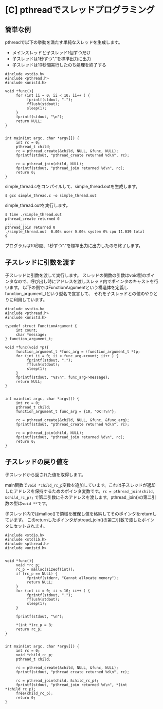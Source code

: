 # [C] pthreadでスレッドプログラミング

## 簡単な例

pthreadで以下の挙動を満たす単純なスレッドを生成します。

- メインスレッドと子スレッド1個ずつだけ
- 子スレッドは1秒ずつ"."を標準出力に出力
- 子スレッドは10秒間実行したのち処理を終了する

```
#include <stdio.h>
#include <pthread.h>
#include <unistd.h>

void *func(){
     for (int ii = 0; ii < 10; ii++ ) {
          fprintf(stdout, ".");
          fflush(stdout);
          sleep(1);
     }
     fprintf(stdout, "\n");
     return NULL;
}


int main(int argc, char *argv[]) {
     int rc = 0;
     pthread_t child;
     rc = pthread_create(&child, NULL, &func, NULL);
     fprintf(stdout, "pthread_create returned %d\n", rc);

     rc = pthread_join(child, NULL);
     fprintf(stdout, "pthread_join returned %d\n", rc);
     return 0;
}
```

simple_thread.cをコンパイルして、simple_thread.outを生成します。

```
$ gcc simple_thread.c -o simple_thread.out

```

simple_thread.outを実行します。

```
$ time ./simple_thread.out
pthread_create returned 0
...........
pthread_join returned 0
./simple_thread.out  0.00s user 0.00s system 0% cpu 11.039 total
$
```

プログラムは10秒間、1秒ずつ"."を標準出力に出力したのち終了します。

## 子スレッドに引数を渡す

子スレッドに引数を渡して実行します。
スレッドの関数の引数はvoid型のポインタなので、呼び出し時にアドレスを渡しスレッド内でポインタのキャストを行います。
以下の例ではFunctionArgumentという構造体を定義しfunction_argument_tという型名で宣言して、
それを子スレッドとの値のやりとりに利用しています。

```
#include <stdio.h>
#include <pthread.h>
#include <unistd.h>

typedef struct FunctionArgument {
     int count;
     char *message;
} function_argument_t;

void *func(void *p){
     function_argument_t *func_arg = (function_argument_t *)p;
     for (int ii = 0; ii < func_arg->count; ii++ ) {
          fprintf(stdout, ".");
          fflush(stdout);
          sleep(1);
     }
     fprintf(stdout, "%s\n", func_arg->message);
     return NULL;
}


int main(int argc, char *argv[]) {
     int rc = 0;
     pthread_t child;
     function_argument_t func_arg = {10, "OK!!\n"};

     rc = pthread_create(&child, NULL, &func, &func_arg);
     fprintf(stdout, "pthread_create returned %d\n", rc);

     rc = pthread_join(child, NULL);
     fprintf(stdout, "pthread_join returned %d\n", rc);
     return 0;
}
```

## 子スレッドの戻り値を

子スレッドから返された値を取得します。

main関数で`void *child_rc_p`変数を追加しています。これは子スレッドが返却したアドレスを保持するためのポインタ変数です。`rc = pthread_join(child, &child_rc_p);` で第二引数にそのアドレスを渡します。pthread_join()の第二引数の型は`void **`です。

子スレッド内ではmalloc()で領域を確保し値を格納してそのポインタをreturnしています。
このreturnしたポインタがptread_join()の第二引数で渡したポインタにセットされます。

```
#include <stdio.h>
#include <stdlib.h>
#include <pthread.h>
#include <unistd.h>


void *func(){
     void *rc_p;
     rc_p = malloc(sizeof(int));
     if (rc_p == NULL) {
          fprintf(stderr, "Cannot allocate memory");
          return NULL;
     }
     for (int ii = 0; ii < 10; ii++ ) {
          fprintf(stdout, ".");
          fflush(stdout);
          sleep(1);
     }

     fprintf(stdout, "\n");

     *(int *)rc_p = 3;
     return rc_p;
}


int main(int argc, char *argv[]) {
     int rc = 0;
     void *child_rc_p;
     pthread_t child;

     rc = pthread_create(&child, NULL, &func, NULL);
     fprintf(stdout, "pthread_create returned %d\n", rc);

     rc = pthread_join(child, &child_rc_p);
     fprintf(stdout, "pthread_join returned %d\n", *(int *)child_rc_p);
     free(child_rc_p);
     return 0;
}
```
